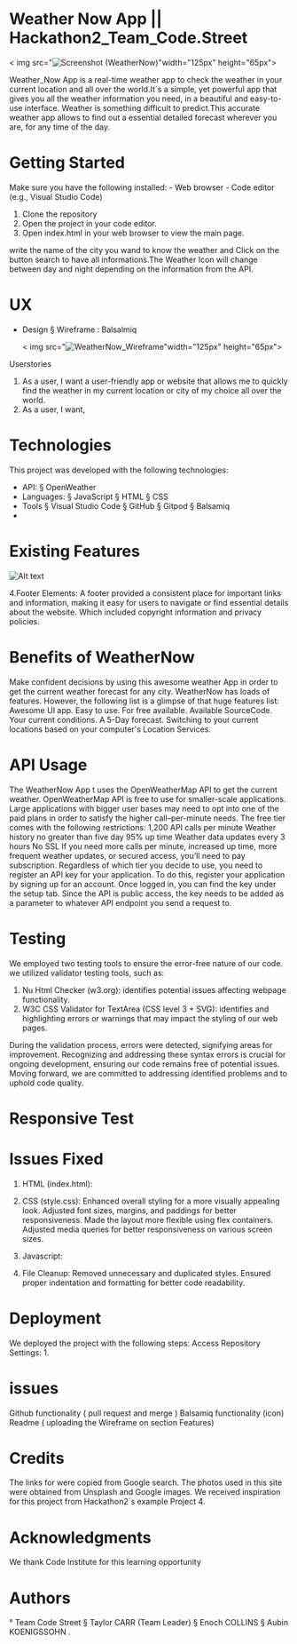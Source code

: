  # Weather Now App || Hackathon2_Team_Code.Street
< img src="![Screenshot (WeatherNow)](https://github.com/Taylor-Carr/WeatherNow---hackathon2/assets/152321059/d67b3bff-4061-4ae1-9992-d92fb734b7b0)"width="125px" height="65px">


Weather_Now App is a real-time weather app to check the weather in your current location and all over the world.It´s a simple, yet powerful app that gives you all the weather information you need, in a beautiful and easy-to-use interface. Weather is something difficult to predict.This accurate weather app allows to find out a essential detailed forecast wherever you are, for any time of the day.

# Getting Started
Make sure you have the following installed: - Web browser - Code editor (e.g., Visual Studio Code) 
1. Clone the repository
2. Open the project in your code editor.
3. Open index.html in your web browser to view the main page.
   
 write the name of the city you wand to know the weather and  Click on the button search to have all informations.The Weather Icon will change between day and night depending on the information from the API.

# UX
- Design
     § Wireframe : Balsalmiq

  < img src="![WeatherNow_Wireframe](https://github.com/Taylor-Carr/WeatherNow---hackathon2/assets/152321059/705eeef3-a0db-4622-9091-3d4ec15e20ac)"width="125px" height="65px"> 
 


Userstories 
1. As a user, I want a user-friendly app or website that allows me to quickly find the weather in my current location or city of my choice all over the world.
2. As a user, I want,

# Technologies

This project was developed with the following technologies:

- API:
     § OpenWeather
- Languages:
     § JavaScript
     § HTML
     § CSS
- Tools
     § Visual Studio Code
     § GitHub
     § Gitpod
     § Balsamiq
- 
# Existing Features
![Alt text](images/image.png)

4.Footer Elements:
A footer provided a consistent place for important links and information, making it easy for users to navigate or find essential details about the website. Which included copyright information and privacy policies.

# Benefits of WeatherNow
Make confident decisions by using this awesome weather App in order to get the current weather forecast for any city. WeatherNow has loads of features. However, the following list is a glimpse of that huge features list:
Awesome UI app.
Easy to use.
For free available.
Available SourceCode.
Your current conditions.
A 5-Day forecast.
Switching to your current locations based on your computer's Location Services.

# API Usage
The WeatherNow App t uses the OpenWeatherMap API to get the current weather. OpenWeatherMap API is free to use for smaller-scale applications. Large applications with bigger user bases may need to opt into one of the paid plans in order to satisfy the higher call–per-minute needs. The free tier comes with the following restrictions:
1,200 API calls per minute
Weather history no greater than five day 
95% up time
Weather data updates every 3 hours
No SSL
If you need more calls per minute, increased up time, more frequent weather updates, or secured access, you’ll need to pay subscription. Regardless of which tier you decide to use, you need to register an API key for your application. To do this, register your application by signing up for an account. Once logged in, you can find the key under the setup tab. Since the API is public access, the key needs to be added as a parameter to whatever API endpoint you send a request to.

# Testing
We employed two testing tools to ensure the error-free nature of our code. we utilized validator testing tools, such as:
1. Nu Html Checker (w3.org): identifies potential issues affecting webpage functionality.
2. W3C CSS Validator for TextArea (CSS level 3 + SVG): identifies and highlighting errors or warnings that may impact the styling of our web pages.

During the validation process, errors were detected, signifying areas for improvement. Recognizing and addressing these syntax errors is crucial for ongoing development, ensuring our code remains free of potential issues. Moving forward, we are committed to addressing identified problems and to uphold code quality.

# Responsive Test



# Issues Fixed
1. HTML (index.html):

2. CSS (style.css):
Enhanced overall styling for a more visually appealing look.
Adjusted font sizes, margins, and paddings for better responsiveness.
Made the layout more flexible using flex containers.
Adjusted media queries for better responsiveness on various screen sizes.

4. Javascript:

5. File Cleanup:
Removed unnecessary and duplicated styles.
Ensured proper indentation and formatting for better code readability.

# Deployment
We deployed the project with the following steps:
Access Repository Settings:
1.	

# issues
 Github functionality ( pull request and merge )
 Balsamiq functionality (icon)
 Readme ( uploading the Wireframe on section Features)

# Credits
The links for were copied from Google search. The photos used in this site were obtained from Unsplash and Google images.
We received inspiration for this project from Hackathon2´s example Project 4. 

# Acknowledgments
We thank Code Institute for this learning opportunity

# Authors
  ° Team Code Street
   § Taylor CARR (Team Leader)
   § Enoch  COLLINS
   § Aubin KOENIGSSOHN
.


